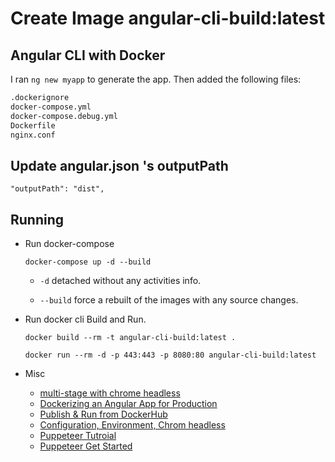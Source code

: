 # Create Image angular-cli-build:latest

## Angular CLI with Docker

I ran `ng new myapp` to generate the app. Then added the following files:

```bash
.dockerignore
docker-compose.yml
docker-compose.debug.yml
Dockerfile
nginx.conf
```

## Update angular.json 's outputPath

```
"outputPath": "dist",
```

## Running

* Run docker-compose 

  ```
  docker-compose up -d --build
  ```

  - `-d` detached without any activities info.

  - `--build` force a rebuilt of the images with any source changes.

* Run docker cli Build and Run.

  ```
  docker build --rm -t angular-cli-build:latest .

  docker run --rm -d -p 443:443 -p 8080:80 angular-cli-build:latest
  ```

* Misc

  - [multi-stage with chrome headless](https://mherman.org/blog/dockerizing-an-angular-app)
  - [Dockerizing an Angular App for Production](https://mherman.org/blog/dockerizing-an-angular-app)
  - [Publish & Run from DockerHub](https://medium.com/@DenysVuika/your-angular-apps-as-docker-containers-471f570a7f2)
  - [Configuration, Environment, Chrom headless](https://medium.com/@tiangolo/angular-in-docker-with-nginx-supporting-environments-built-with-multi-stage-docker-builds-bb9f1724e984)
  - [Puppeteer Tutroial](https://www.aymen-loukil.com/en/blog-en/google-puppeteer-tutorial-with-examples)
  - [Puppeteer Get Started](https://developers.google.com/web/tools/puppeteer)
  
  
  

